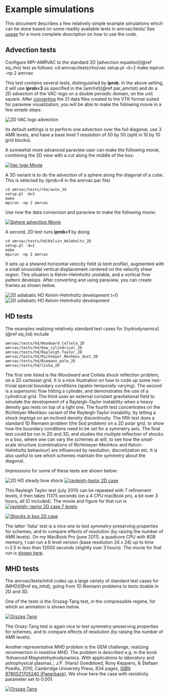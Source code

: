 # Example simulations

This document describes a few relatively simple example simulations which can
be done based on some readily available tests in amrvac/tests/
See [usage](usage.md) for a more complete description on how to use the code.

## Advection tests

Configure MPI-AMRVAC to the standard 2D [advection equation](@ref eq_rho) test
as follows:
    cd amrvac/tests/rho/vac
    setup.pl -d=2
    make
    mpirun -np 2 amrvac

This test contains several tests, distinguished by **iprob**. In the above setting, it
will use **iprob=3** as specified in the [amrlist](@ref par_amrlist) and
do a 2D advection of the VAC-logo on a double periodic domain, on the unit
square. After [converting](convert.md) the 21 data files created to the VTK
format suited for paraview visualization, you will be able to make the
following movie in a few simple steps:

![2D VAC logo advection](figmovdir/vaclogo.gif)

Its default settings is to perform one advection over the full diagonal, use 3
AMR levels, and have a base level 1 resolution of 50 by 50 (split in 10
by 10 grid blocks). 

A somewhat more advanced paraview user can make the
following movie, combining the 2D view with a cut along the middle of the box:

[![Vac logo Movie](figmovdir/vaclogo.png)](figmovdir/vaclogo2.avi)

A 3D variant is to do the advection of a sphere along the diagonal of a cube.
This is selected by (iprob=6 in the amrvac.par file)

    cd amrvac/tests/rho/auto_3d
    setup.pl -d=3
    make
    mpirun -np 2 amrvac

Use now the data conversion and paraview to make the following movie:

[![Sphere advection
Movie](figmovdir/sphereadvection.png)](figmovdir/sphereadvection.avi)

A second, 2D test runs **iprob=1** by doing

    cd amrvac/tests/hd/Kelvin_Helmholtz_2D
    setup.pl -d=2
    make
    mpirun -np 2 amrvac

It sets up a sheared horizontal velocity field (a _tanh_ profile), augmented
with a small sinusoidal vertical displacement centered on the velocity shear
region. This situation is Kelvin-Helmholtz unstable, and a vortical flow
pattern develops. After converting and using paraview, you can create frames
as shown below.

![2D adiabatic HD Kelvin-Helmholtz development
t=0](figmovdir/khadiabAfigt0.gif) ![2D adiabatic HD Kelvin-Helmholtz
development](figmovdir/khadiabAfigfinal.gif)

## HD tests

The examples realizing relatively standard test cases
for [hydrodynamics](@ref eq_hd) include

    amrvac/tests/hd/Woodward_Collela_2D
    amrvac/tests/hd/bow_cylindrical_2D
    amrvac/tests/hd/Rayleigh_Taylor_2D
    amrvac/tests/hd/Richtmyer_Meshkov_dust_2D
    amrvac/tests/hd/Riemann_pole_2D
    amrvac/tests/hd/liska_2D

The first one listed is the Woodward and Collela shock reflection problem, on a 2D
cartesian grid. It is a nice illustration on how to code up some non-trivial
special boundary conditions (spatio-temporally varying). The second is a
supersonic flow hitting a cylinder, and demonstrates the use of a cylindrical
grid. The third uses an external constant
gravitational field to simulate the development of a Rayleigh-Taylor
instability when a heavy density gas rests on top of a light one. The fourth
test concentrates on the Richtmyer-Meshkov variant of the Rayleigh-Taylor
instability, by letting a shock impinge on an inclined density discontinuity.
The fifth test does a standard 1D Riemann problem (the Sod problem) on a 2D
polar grid, to show how the boundary conditions need to be set for a symmetry
axis. The final test could be run in 2D and 3D, and studies the multiple
reflection of shocks in a box, where one can vary the schemes at will, to see
how the small-scale structure (combinations of Richtmeyer-Meshkov and Kelvin-
Helmholtz behaviour) are influenced by resolution, discretization etc. It is
also useful to see which schemes maintain the symmetry about the diagonal.

Impressions for some of these tests are shown below:

![2D HD steady bow shock](figmovdir/bowshock.gif) [![rayleigh-taylor 2D
case](figmovdir/rthd2dnew.gif)](figmovdir/rthd2d.avi)

This Rayleigh Taylor test (july 2011) can be repeated with 7 refinement
levels, it then takes 11375 seconds (on a 4 CPU macBook pro, a bit over 3
hours, all IO included). The movie and figure for that run is [![rayleigh-
taylor 2D case 7
levels](figmovdir/rthdtwodfinal.gif)](figmovdir/rthd2dnew.avi)

[![Shocks in box 2D case](figmovdir/liska.png)](figmovdir/liskatvdlf.avi)

The latter 'liska' test is a nice one to test symmetry-preserving properties
for schemes, and to compare effects of resolution (by raising the number of
AMR levels). On my MacBook Pro (june 2011), a quadcore CPU with 8GB memory, I
can run a 6 level version (base resolution 24 x 24) up to time t=2.5 in less
than 12000 seconds (slightly over 3 hours). The movie for that run is [shown
here](figmovdir/liska.avi).

## MHD tests

The amrvac/tests/mhd codes up a large variety of standard test
cases for [MHD](@ref eq_mhd), going from 1D Riemann problems to tests
doable in 2D and 3D. 

One of the tests is the Orszag-Tang test, in the compressible regime, for
which an animation is shown below.

[![Orszag Tang](figmovdir/otmovie.gif)](figmovdir/orszag.avi)

The Orsaz-Tang test is again nice to test symmetry-preserving properties for
schemes, and to compare effects of resolution (by raising the number of AMR
levels). 

Another representative MHD problem is the GEM challenge, realizing
reconnection in resistive MHD. The problem is described e.g. in the book
'Advanced Magnetohydrodynamics. With applications to laboratory and
astrophysical plasmas.', J.P. (Hans) Goedbloed, Rony Keppens, &amp; Stefaan
Poedts, 2010, Cambridge University Press, 634 pages, [ISBN 9780521705240
(Paperback)](http://www.cambridge.org/uk/catalogue/catalogue.asp?isbn=9780521705240).
We show here the case with resistivity parameter set to 0.001.

[![Orszag Tang](figmovdir/recmhd.gif)](figmovdir/reccase_001.avi)
